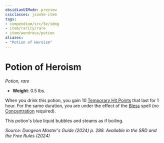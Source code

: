 ```yaml
---
obsidianUIMode: preview
cssclasses: json5e-item
tags:
- compendium/src/5e/xdmg
- item/rarity/rare
- item/wondrous/potion
aliases: 
- "Potion of Heroism"
---
```

# Potion of Heroism
*Potion, rare*  


- **Weight**: 0.5 lbs.

When you drink this potion, you gain 10 [Temporary Hit Points](/3-Mechanics/CLI/variant-rules/temporary-hit-points-xphb.md) that last for 1 hour. For the same duration, you are under the effect of the [Bless](/3-Mechanics/CLI/spells/bless-xphb.md) spell (no [Concentration](conditions.md#Concentration) required).

This potion's blue liquid bubbles and steams as if boiling.

*Source: Dungeon Master's Guide (2024) p. 288. Available in the <span title='Systems Reference Document (5.2)'>SRD</span> and the Free Rules (2024)*